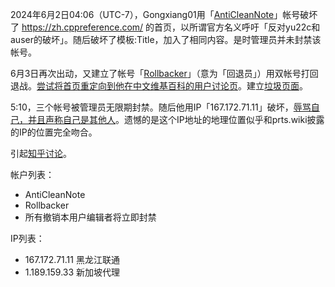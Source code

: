 2024年6月2日04:06（UTC-7），Gongxiang01用「[AntiCleanNote](https://zh.cppreference.com/w/Special:Contributions/AntiCleanNote)」帐号破坏了 https://zh.cppreference.com/ 的首页，以所谓官方名义呼吁「反对yu22c和auser的破坏」。随后破坏了模板:Title，加入了相同内容。是时管理员并未封禁该帐号。

6月3日再次出动，又建立了帐号「[Rollbacker](https://zh.cppreference.com/w/Special:Contributions/Rollbacker)」（意为「回退员」）用双帐号打回退战。[尝试将首页重定向到他在中文维基百科的用户讨论页](https://zh.cppreference.com/w/?diff=91543)。建立[垃圾页面](https://zh.cppreference.com/w/wikipedia:zh:User_talk:Gongxiang01?action=history)。

5:10，三个帐号被管理员无限期封禁。随后他用IP「167.172.71.11」破坏，[辱骂自己，并且声称自己是其他人](https://zh.cppreference.com/w/?diff=91559)。遗憾的是这个IP地址的地理位置似乎和prts.wiki披露的IP的位置完全吻合。

引起[知乎讨论](https://www.zhihu.com/question/657921107)。

帐户列表：
- AntiCleanNote
- Rollbacker
- 所有撤销本用户编辑者将立即封禁

IP列表：
- 167.172.71.11 黑龙江联通
- 1.189.159.33 新加坡代理
